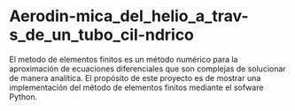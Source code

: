 # Aerodin-mica_del_helio_a_trav-s_de_un_tubo_cil-ndrico
El metodo de elementos finitos es un método numérico para la aproximación de ecuaciones diferenciales que son complejas de solucionar de manera analítica. El propósito de este proyecto es de mostrar una implementación del método de elementos finitos mediante el sofware Python.
